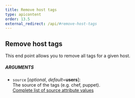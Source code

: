 ```yaml
---
title: Remove host tags
type: apicontent
order: 13.5
external_redirect: /api/#remove-host-tags
---
```


## Remove host tags
This end point allows you to remove all tags for a given host.

##### ARGUMENTS
* `source` [*optional*, *default*=**users**]:  
    The source of the tags (e.g. chef, puppet).  
    [Complete list of source attribute values](/integrations/faq/list-of-api-source-attribute-value)